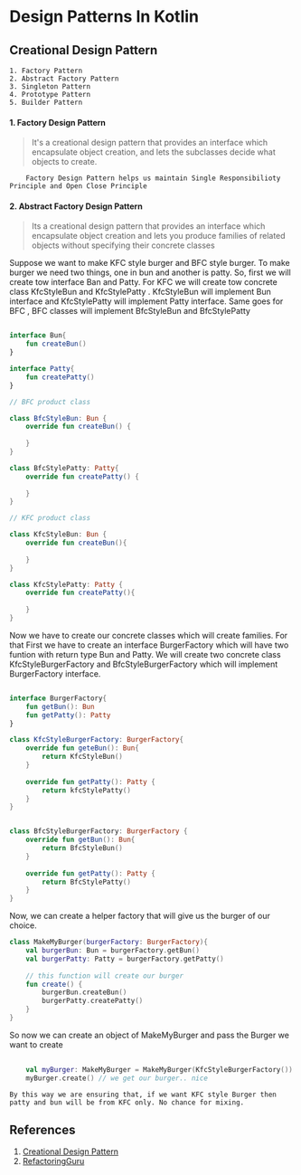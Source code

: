 # Design Patterns In Kotlin


## Creational Design Pattern
    1. Factory Pattern
    2. Abstract Factory Pattern
    3. Singleton Pattern
    4. Prototype Pattern
    5. Builder Pattern
    
    
#### 1. Factory Design Pattern

> It's a creational design pattern that provides an interface which encapsulate object creation, and lets the subclasses decide what
objects to create. 

```
    Factory Design Pattern helps us maintain Single Responsibilioty Principle and Open Close Principle
```

#### 2. Abstract Factory Design Pattern

> Its a creational design pattern that provides an interface which encapsulate object creation and lets you produce families
of related objects without specifying their concrete classes



Suppose we want to make KFC style burger and BFC style burger. To make burger we need two things, one in bun and another is patty. 
So, first we will create tow interface Ban and Patty. For KFC we will create tow concrete class KfcStyleBun and KfcStylePatty . KfcStyleBun will implement Bun interface and 
KfcStylePatty will implement Patty interface. Same goes for BFC , BFC classes will implement BfcStyleBun and BfcStylePatty

```kotlin

interface Bun{
    fun createBun()
}

interface Patty{
    fun createPatty()
}

// BFC product class

class BfcStyleBun: Bun {
    override fun createBun() {
        
    }
}

class BfcStylePatty: Patty{
    override fun createPatty() {
        
    }
}

// KFC product class

class KfcStyleBun: Bun {
    override fun createBun(){
    
    }
}

class KfcStylePatty: Patty {
    override fun createPatty(){
    
    }
}

```

Now we have to create our concrete classes which will create families. For that First we have to create an interface BurgerFactory which will have two funtion with return type
Bun and Patty. We will create two concrete class KfcStyleBurgerFactory and BfcStyleBurgerFactory which will implement
BurgerFactory interface.

```kotlin

interface BurgerFactory{
    fun getBun(): Bun
    fun getPatty(): Patty
}

class KfcStyleBurgerFactory: BurgerFactory{
    override fun geteBun(): Bun{
        return KfcStyleBun()
    }
    
    override fun getPatty(): Patty {
        return kfcStylePatty()
    }
}


class BfcStyleBurgerFactory: BurgerFactory {
    override fun getBun(): Bun{
        return BfcStyleBun()
    }
    
    override fun getPatty(): Patty {
        return BfcStylePatty()
    }
}

```

Now, we can create a helper factory that will give us the burger of our choice. 

```kotlin
class MakeMyBurger(burgerFactory: BurgerFactory){
    val burgerBun: Bun = burgerFactory.getBun()
    val burgerPatty: Patty = burgerFactory.getPatty()
    
    // this function will create our burger
    fun create() {
        burgerBun.createBun()
        burgerPatty.createPatty()
    }
}
```

So now we can create an object of MakeMyBurger and pass the Burger we want to create

```kotlin
    
    val myBurger: MakeMyBurger = MakeMyBurger(KfcStyleBurgerFactory())
    myBurger.create() // we get our burger.. nice

```


```
By this way we are ensuring that, if we want KFC style Burger then patty and bun will be from KFC only. No chance for mixing.
```





## References

1. [Creational Design Pattern](https://www.youtube.com/playlist?list=PLn05u4nMKcB-1BSfb3L-09hkcSgNZHrv7)
2. [RefactoringGuru](https://refactoring.guru/design-patterns)